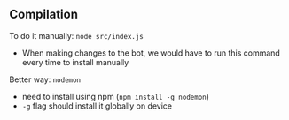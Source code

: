 ## Compilation
To do it manually: `node src/index.js`
- When making changes to the bot, we would have to run this command every time to install manually

Better way: `nodemon`
- need to install using npm (`npm install -g nodemon`)
- `-g` flag should install it globally on device

